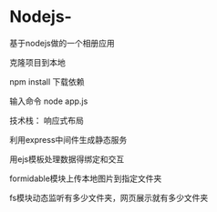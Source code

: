 # Nodejs-
基于nodejs做的一个相册应用


克隆项目到本地

npm install 下载依赖

输入命令 node app.js

技术栈：
响应式布局

利用express中间件生成静态服务

用ejs模板处理数据得绑定和交互

formidable模块上传本地图片到指定文件夹

fs模块动态监听有多少文件夹，网页展示就有多少文件夹

